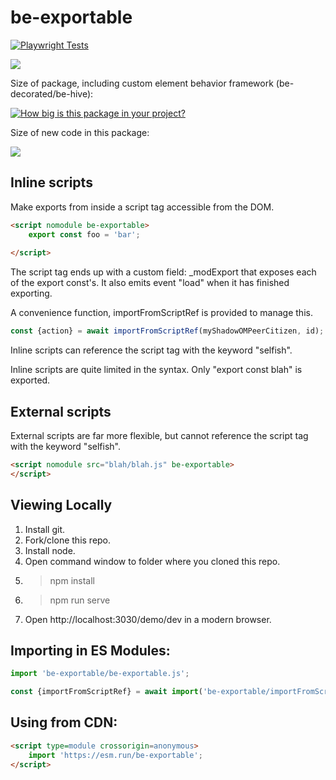# be-exportable

[![Playwright Tests](https://github.com/bahrus/be-exportable/actions/workflows/CI.yml/badge.svg?branch=baseline)](https://github.com/bahrus/be-exportable/actions/workflows/CI.yml)

<a href="https://nodei.co/npm/be-exportable/"><img src="https://nodei.co/npm/be-exportable.png"></a>

Size of package, including custom element behavior framework (be-decorated/be-hive):

[![How big is this package in your project?](https://img.shields.io/bundlephobia/minzip/be-exportable?style=for-the-badge)](https://bundlephobia.com/result?p=be-exportable)

Size of new code in this package:

<img src="http://img.badgesize.io/https://cdn.jsdelivr.net/npm/be-exportable?compression=gzip">

## Inline scripts

Make exports from inside a script tag accessible from the DOM.

```html
<script nomodule be-exportable>
    export const foo = 'bar';
    
</script>
```

The script tag ends up with a custom field:  _modExport that exposes each of the export const's.  It also emits event "load" when it has finished exporting.

A convenience function, importFromScriptRef is provided to manage this. 

```JavaScript
const {action} = await importFromScriptRef(myShadowOMPeerCitizen, id);
```

Inline scripts can reference the script tag with the keyword "selfish".

Inline scripts are quite limited in the syntax.  Only "export const blah" is exported.

## External scripts

External scripts are far more flexible, but cannot reference the script tag with the keyword "selfish".

```html
<script nomodule src="blah/blah.js" be-exportable>
</script>
```


## Viewing Locally

1.  Install git.
2.  Fork/clone this repo.
3.  Install node.
4.  Open command window to folder where you cloned this repo.
5.  > npm install
6.  > npm run serve
7.  Open http://localhost:3030/demo/dev in a modern browser.

## Importing in ES Modules:

```JavaScript
import 'be-exportable/be-exportable.js';

const {importFromScriptRef} = await import('be-exportable/importFromScriptRef.js');
```

## Using from CDN:

```html
<script type=module crossorigin=anonymous>
    import 'https://esm.run/be-exportable';
</script>
```

